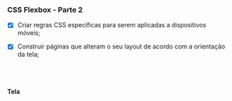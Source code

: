 ### CSS Flexbox - Parte 2

- [x] Criar regras CSS específicas para serem aplicadas a dispositivos móveis;
- [x] Construir páginas que alteram o seu layout de acordo com a orientação da tela;



<br/>
<br/>

#### Tela